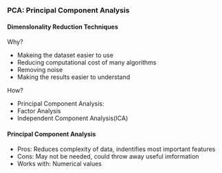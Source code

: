 ### PCA: Principal Component Analysis

#### Dimenslonality Reduction Techniques
Why?
+ Makeing the dataset easier to use
+ Reducing computational cost of many algorithms
+ Removing noise
+ Making the results easier to understand

How?
+ Principal Component Analysis: 
+ Factor Analysis
+ Independent Component Analysis(ICA)

#### Principal Component Analysis
+ Pros: Reduces complexity of data, indentifies most important features
+ Cons: May not be needed, could throw away useful imformation
+ Works with: Numerical values


